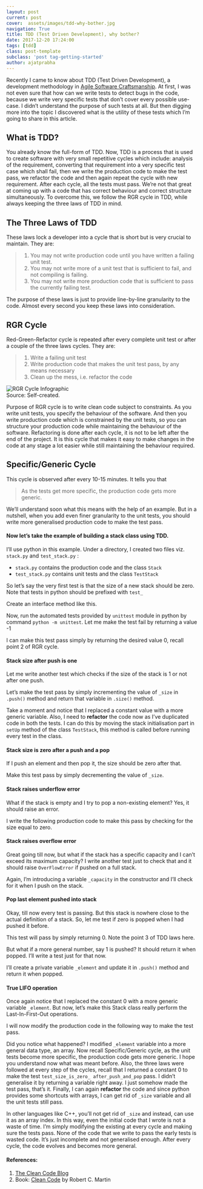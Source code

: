 ```yaml
---
layout: post
current: post
cover:  assets/images/tdd-why-bother.jpg
navigation: True
title: TDD (Test Driven Development), why bother?
date: 2017-12-20 17:24:00
tags: [tdd]
class: post-template
subclass: 'post tag-getting-started'
author: ajatprabha
---
```


Recently I came to know about TDD (Test Driven Development), a development methodology in [Agile Software Craftsmanship](http://ajatprabha.in/2017/12/12/sdlc-waterfall-vs-agile/). At first, I was not even sure that how can we write tests to detect bugs in the code, because we write very specific tests that don’t cover every possible use-case. I didn’t understand the purpose of such tests at all. But then digging more into the topic I discovered what is the utility of these tests which I’m going to share in this article.

## What is TDD?

You already know the full-form of TDD. Now, TDD is a process that is used to create software with very small repetitive cycles which include: analysis of the requirement, converting that requirement into a very specific test case which shall fail, then we write the production code to make the test pass, we refactor the code and then again repeat the cycle with new requirement. After each cycle, all the tests must pass. We’re not that great at coming up with a code that has correct behaviour and correct structure simultaneously. To overcome this, we follow the RGR cycle in TDD, while always keeping the three laws of TDD in mind.

## The Three Laws of TDD

These laws lock a developer into a cycle that is short but is very crucial to maintain. They are:

> 1.  You may not write production code until you have written a failing unit test.
> 2.  You may not write more of a unit test that is sufficient to fail, and not compiling is failing.
> 3.  You may not write more production code that is sufficient to pass the currently failing test.

The purpose of these laws is just to provide line-by-line granularity to the code. Almost every second you keep these laws into consideration.

## RGR Cycle

Red-Green-Refactor cycle is repeated after every complete unit test or after a couple of the three laws cycles. They are:

> 1.  Write a failing unit test
> 2.  Write production code that makes the unit test pass, by any means necessary
> 3.  Clean up the mess, i.e. refactor the code

![RGR
Cycle
Infographic](http://ajatprabha.in/assets/images/RGR-cycle-300x300.png)  
Source: Self-created.

Purpose of RGR cycle is to write clean code subject to constraints. As you write unit tests, you specify the behaviour of the software. And then you write production code which is constrained by the unit tests, so you can structure your production code while maintaining the behaviour of the software. Refactoring is done after each cycle, it is not to be left after the end of the project. It is this cycle that makes it easy to make changes in the code at any stage a lot easier while still maintaining the behaviour required.

## Specific/Generic Cycle

This cycle is observed after every 10-15 minutes. It tells you that

> As the tests get more specific, the production code gets more generic.

We’ll understand soon what this means with the help of an example. But in a nutshell, when you add even finer granularity to the unit tests, you should write more generalised production code to make the test pass.

#### Now let’s take the example of building a stack class using TDD.

I’ll use python in this example. Under a directory, I created two files viz. `stack.py` and `test_stack.py` :

*   `stack.py` contains the production code and the class `Stack`
*   `test_stack.py` contains unit tests and the class `TestStack`

So let’s say the very first test is that the size of a new stack should be zero. Note that tests in python should be prefixed with `test_`  

<script src="https://gist.github.com/b2f80bc33796ed79fe7c79879d508b82.js?file=base-test-stack.py"> </script>  

Create an interface method like this.  

<script src="https://gist.github.com/b2f80bc33796ed79fe7c79879d508b82.js?file=base-stack.py"> </script>  

Now, run the automated tests provided by `unittest` module in python by command `python -m unittest`. Let me make the test fail by returning a value -1  

<script src="https://gist.github.com/b2f80bc33796ed79fe7c79879d508b82.js?file=stack-size-fail.py"> </script>  

I can make this test pass simply by returning the desired value 0, recall point 2 of RGR cycle.  

<script src="https://gist.github.com/b2f80bc33796ed79fe7c79879d508b82.js?file=stack-size-pass.py"> </script>  

#### Stack size after push is one

Let me write another test which checks if the size of the stack is 1 or not after one push.  

<script src="https://gist.github.com/b2f80bc33796ed79fe7c79879d508b82.js?file=test-one-push-stack.py"> </script>  

Let’s make the test pass by simply incrementing the value of `_size` in `.push()` method and return that variable in `.size()` method.  

<script src="https://gist.github.com/b2f80bc33796ed79fe7c79879d508b82.js?file=one-push-stack.py"> </script>  

Take a moment and notice that I replaced a constant value with a more generic variable. Also, I need to **refactor** the code now as I’ve duplicated code in both the tests. I can do this by moving the stack initialisation part in `setUp` method of the class `TestStack`, this method is called before running every test in the class.  

<script src="https://gist.github.com/b2f80bc33796ed79fe7c79879d508b82.js?file=refactor-duplicate-code.py"> </script>  

#### Stack size is zero after a push and a pop

If I push an element and then pop it, the size should be zero after that.  

<script src="https://gist.github.com/b2f80bc33796ed79fe7c79879d508b82.js?file=stack-size-fail.py"> </script>  

Make this test pass by simply decrementing the value of `_size`.  

<script src="https://gist.github.com/b2f80bc33796ed79fe7c79879d508b82.js?file=push-pop-stack.py"> </script>  

#### Stack raises underflow error

What if the stack is empty and I try to pop a non-existing element? Yes, it should raise an error.  

<script src="https://gist.github.com/b2f80bc33796ed79fe7c79879d508b82.js?file=test-underflow-pop-stack.py"> </script>  

I write the following production code to make this pass by checking for the size equal to zero.  

<script src="https://gist.github.com/b2f80bc33796ed79fe7c79879d508b82.js?file=underflow-stack.py"> </script>  

#### Stack raises overflow error

Great going till now, but what if the stack has a specific capacity and I can’t exceed its maximum capacity? I write another test just to check that and it should raise `OverFlowError` if pushed on a full stack.  

<script src="https://gist.github.com/b2f80bc33796ed79fe7c79879d508b82.js?file=test-overflow-stack.py"> </script>  

Again, I’m introducing a variable `_capacity` in the constructor and I’ll check for it when I push on the stack.  

<script src="https://gist.github.com/b2f80bc33796ed79fe7c79879d508b82.js?file=overflow-stack.py"> </script>  

#### Pop last element pushed into stack

Okay, till now every test is passing. But this stack is nowhere close to the actual definition of a stack. So, let me test if zero is popped when I had pushed it before.  

<script src="https://gist.github.com/b2f80bc33796ed79fe7c79879d508b82.js?file=test-pop-zero-when-pushed-zero.py"> </script>  

This test will pass by simply returning 0\. Note the point 3 of TDD laws here.  

<script src="https://gist.github.com/b2f80bc33796ed79fe7c79879d508b82.js?file=stack-pop-zero-when-pushed-zero.py"> </script>  

But what if a more general number, say 1 is pushed? It should return it when popped. I’ll write a test just for that now.  

<script src="https://gist.github.com/b2f80bc33796ed79fe7c79879d508b82.js?file=test-pop-one-when-pushed-one.py"> </script>  

I’ll create a private variable `_element` and update it in `.push()` method and return it when popped.  

<script src="https://gist.github.com/b2f80bc33796ed79fe7c79879d508b82.js?file=stack-pop-one-when-pushed-one.py"> </script>  

#### True LIFO operation

Once again notice that I replaced the constant 0 with a more generic variable `_element`. But now, let’s make this Stack class really perform the Last-In-First-Out operations.  

<script src="https://gist.github.com/b2f80bc33796ed79fe7c79879d508b82.js?file=test-lifo-operation.py"> </script>  

I will now modify the production code in the following way to make the test pass.  

<script src="https://gist.github.com/b2f80bc33796ed79fe7c79879d508b82.js?file=lifo-stack.py"> </script>  

Did you notice what happened? I modified `_element` variable into a more general data type, an array. Now recall Specific/Generic cycle, as the unit tests become more specific, the production code gets more generic. I hope you understand now what was meant before. Also, the three laws were followed at every step of the cycles, recall that I returned a constant 0 to make the test `test_size_is_zero_ after_push_and_pop` pass. I didn’t generalise it by returning a variable right away. I just somehow made the test pass, that’s it. Finally, I can again **refactor** the code and since python provides some shortcuts with arrays, I can get rid of `_size` variable and all the unit tests still pass.  

<script src="https://gist.github.com/b2f80bc33796ed79fe7c79879d508b82.js?file=refactor-lifo-stack.py"> </script>  

In other languages like C++, you’ll not get rid of `_size` and instead, can use it as an array index. In this way, even the initial code that I wrote is not a waste of time. I’m simply modifying the existing at every cycle and making sure the tests pass. None of the code that we write to pass the early tests is wasted code. It’s just incomplete and not generalised enough. After every cycle, the code evolves and becomes more general.

#### References:

1.  [The Clean Code Blog](http://blog.cleancoder.com/uncle-bob/2014/12/17/TheCyclesOfTDD.html)
2.  Book: [Clean Code](https://books.google.co.in/books?isbn=0132350882) by Robert C. Martin